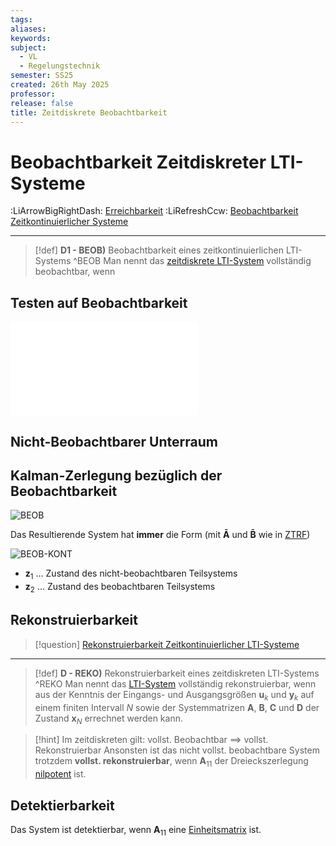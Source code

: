 ```yaml
---
tags: 
aliases: 
keywords: 
subject:
  - VL
  - Regelungstechnik
semester: SS25
created: 26th May 2025
professor:
release: false
title: Zeitdiskrete Beobachtbarkeit
---
```


# Beobachtbarkeit Zeitdiskreter LTI-Systeme

:LiArrowBigRightDash: [Erreichbarkeit](Zeitdiskrete%20Erreichbarkeit.md) 
:LiRefreshCcw: [Beobachtbarkeit Zeitkontinuierlicher Systeme](Beobachtbarkeit.md)

---

> [!def] **D1 - BEOB)** Beobachtbarkeit eines zeitkontinuierlichen LTI-Systems ^BEOB
> Man nennt das [zeitdiskrete LTI-System](Zeitdiskreter%20LTI-Zustandsraum.md#^LTI-MIMO) vollständig beobachtbar, wenn 

## Testen auf Beobachtbarkeit

![Testen auf Beobachtbarkeit](Beobachtbarkeit.md#Testen%20auf%20Beobachtbarkeit)

## Nicht-Beobachtbarer Unterraum



## Kalman-Zerlegung bezüglich der Beobachtbarkeit

![BEOB](Kalman-Zerlegung.md#^BEOB)

Das Resultierende System hat **immer** die Form (mit $\mathbf{\bar{A}}$ und $\mathbf{\bar{B}}$ wie in [ZTRF](Zustandstransformation.md#^ZTRF))

![BEOB-KONT](Kalman-Zerlegung.md#^BEOB-KONT)

- $\mathbf{z}_{1}$ ... Zustand des nicht-beobachtbaren Teilsystems
- $\mathbf{z}_{2}$ ... Zustand des beobachtbaren Teilsystems

## Rekonstruierbarkeit

> [!question] [Rekonstruierbarkeit Zeitkontinuierlicher LTI-Systeme](Beobachtbarkeit.md#Rekonstruierbarkeit)

---

> [!def] **D - REKO)** Rekonstruierbarkeit eines zeitdiskreten LTI-Systems ^REKO
>Man nennt das [LTI-System](Zeitdiskreter%20LTI-Zustandsraum.md#^LTI-MIMO) vollständig rekonstruierbar, wenn aus der Kenntnis der Eingangs- und Ausgangsgrößen $\mathbf{u}_{k}$ und $\mathbf{y}_{k}$ auf einem finiten Intervall $N$ sowie der Systemmatrizen $\mathbf{A}$, $\mathbf{B}$, $\mathbf{C}$ und $\mathbf{D}$ der Zustand $\mathbf{x}_{N}$ errechnet werden kann. 


> [!hint] Im zeitdiskreten gilt: vollst. Beobachtbar $\implies$ vollst. Rekonstruierbar 
> Ansonsten ist das nicht vollst. beobachtbare System trotzdem **vollst. rekonstruierbar**, wenn $\mathbf{A}_{11}$ der Dreieckszerlegung [nilpotent](../Mathematik/Algebra/Nilpotente%20Matrix.md) ist. 

## Detektierbarkeit

Das System ist detektierbar, wenn $\mathbf{A}_{11}$ eine [Einheitsmatrix](../Mathematik/Algebra/Einheitsmatrix.md) ist.